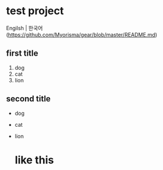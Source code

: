 # test project

Engilsh | 한국어
(https://github.com/Myorisma/gear/blob/master/README.md)

## first title
1. dog
2. cat
3. lion

## second title
- dog
- cat
- lion

  <h1>like this</h1>
